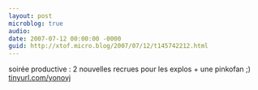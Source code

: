```yaml
---
layout: post
microblog: true
audio: 
date: 2007-07-12 00:00:00 -0000
guid: http://xtof.micro.blog/2007/07/12/t145742212.html
---
```

soirée productive : 2 nouvelles recrues pour les explos + une pinkofan ;) [tinyurl.com/yonovj](http://tinyurl.com/yonovj)
